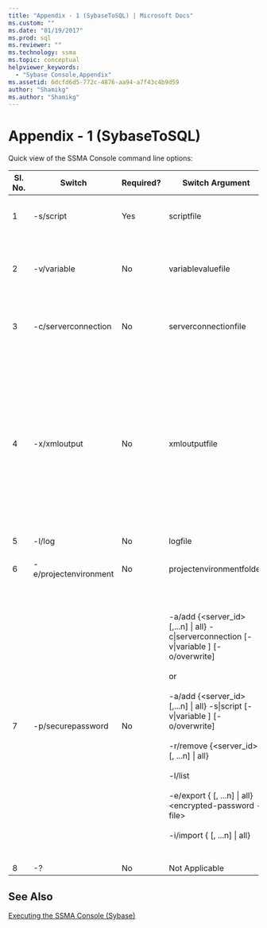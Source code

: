 ```yaml
---
title: "Appendix - 1 (SybaseToSQL) | Microsoft Docs"
ms.custom: ""
ms.date: "01/19/2017"
ms.prod: sql
ms.reviewer: ""
ms.technology: ssma
ms.topic: conceptual
helpviewer_keywords: 
  - "Sybase Console,Appendix"
ms.assetid: 6dcfd6d5-772c-4876-aa94-a7f43c4b9d59
author: "Shamikg"
ms.author: "Shamikg"
---
```

# Appendix - 1 (SybaseToSQL)
Quick view of the SSMA Console command line options:  
  
|Sl. No.|Switch|Required?|Switch Argument|Permitted Values|  
|-----------|----------|-------------|-------------------|--------------------|  
|1|-s/script|Yes|scriptfile|Valid XML file name.<br /><br />Console Script definition file.|  
|2|-v/variable|No|variablevaluefile|Valid XML file name.<br /><br />If variables are used in script file, then this file must be specified.|  
|3|-c/serverconnection|No|serverconnectionfile|Valid XML file name.<br /><br />This file contains server connection information.|  
|4|-x/xmloutput|No|xmloutputfile|This option indicates console output in the XML format. If this option is not specified, the default output is in TEXT format.<br /><br />If xmloutputfile is not specified, XML output is directed to STDOUT.<br /><br />Xmloutputfile is the name of the file to which the console output is written in the XML format.|  
|5|-l/log|No|logfile|Valid file name.|  
|6|-e/projectenvironment|No|projectenvironmentfolder|Valid folder name containing SSMA project environment files.|  
|7|-p/securepassword|No|-a/add {<server_id> [,...n] &#124; all} -c&#124;serverconnection  <server-connection-file> [-v&#124;variable <variable-value-file>] [-o/overwrite]<br /><br />or<br /><br />-a/add {<server_id> [,...n] &#124; all} -s&#124;script <script-file> [-v&#124;variable <variable-value-file>] [-o/overwrite]<br /><br />-r/remove {<server_id> [, ...n] &#124; all}<br /><br />-l/list<br /><br />-e/export {<server-id> [, ...n] &#124; all} <encrypted-password -file><br /><br />-i/import {<server-id> [, ...n] &#124; all} <encrypted-password-file>|If specified, this option must not be combined with any other options.<br /><br />server-id: A unique ID provided for a server {string}<br /><br />server-connection-file: server definition file (serverconnectionfile or scriptfile).<br /><br />variable-value-file: It is a variable definition file and used in server-connection-file.<br /><br />encrypted-password-file: It is a server passwords file encrypted using a user-specified pass-phrase.|  
|8|-?|No|Not Applicable|Not Applicable|  
  
## See Also  
[Executing the SSMA Console (Sybase)](https://msdn.microsoft.com/ea8950b7-fabc-4aa4-89f8-9573a2617d70)  
  
